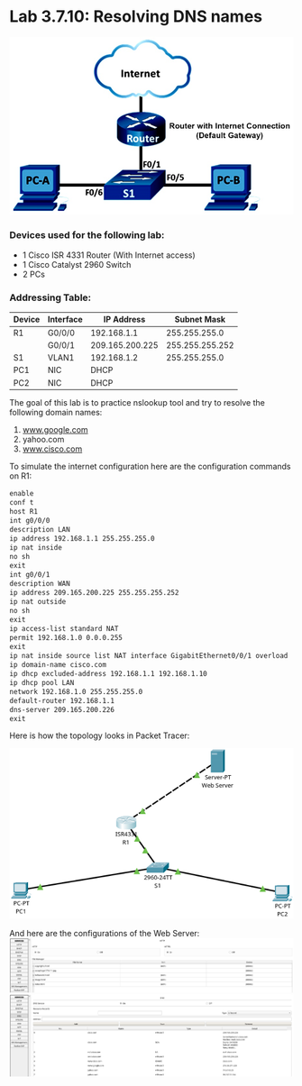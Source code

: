 # Lab 3.7.10: Resolving DNS names

![Topology](Pasted%20image%2020250617151150.png)

### Devices used for the following lab:
* 1 Cisco ISR 4331 Router (With Internet access)
* 1 Cisco Catalyst 2960 Switch
* 2 PCs

### Addressing Table:
| Device | Interface | IP Address      | Subnet Mask     |
| ------ | --------- | --------------- | --------------- |
| R1     | G0/0/0    | 192.168.1.1     | 255.255.255.0   |
|        | G0/0/1    | 209.165.200.225 | 255.255.255.252 |
| S1     | VLAN1     | 192.168.1.2     | 255.255.255.0   |
| PC1    | NIC       | DHCP            |                 |
| PC2    | NIC       | DHCP            |                 |

The goal of this lab is to practice nslookup tool and try to resolve the following domain names:
1. www.google.com
2. yahoo.com
3. www.cisco.com

To simulate the internet configuration here are the configuration commands on R1:
```ios
enable
conf t
host R1
int g0/0/0
description LAN
ip address 192.168.1.1 255.255.255.0
ip nat inside
no sh
exit
int g0/0/1
description WAN
ip address 209.165.200.225 255.255.255.252
ip nat outside
no sh
exit
ip access-list standard NAT
permit 192.168.1.0 0.0.0.255
exit
ip nat inside source list NAT interface GigabitEthernet0/0/1 overload
ip domain-name cisco.com
ip dhcp excluded-address 192.168.1.1 192.168.1.10
ip dhcp pool LAN
network 192.168.1.0 255.255.255.0
default-router 192.168.1.1
dns-server 209.165.200.226
exit
```

Here is how the topology looks in Packet Tracer:

![Topology](Pasted%20image%2020250617152123.png)

And here are the configurations of the Web Server:
![Topology](Pasted%20image%2020250617152218.png)
![Topology](Pasted%20image%2020250617152258.png)
